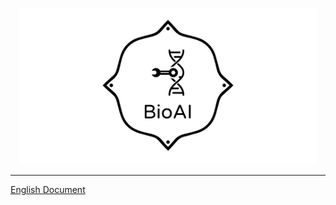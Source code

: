 
<p align="center">
  <img height="250" src="./img/log2.png" />
</p>

---

[English Document](https://github.com/BioAI-kits/BioAI/blob/master/bioai/design.md)





